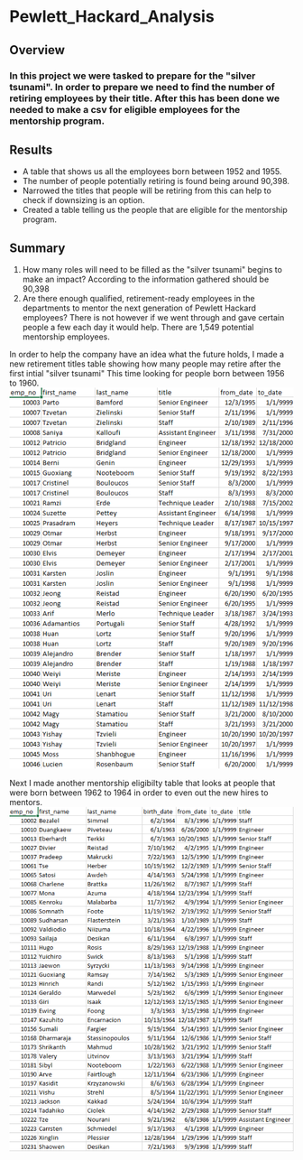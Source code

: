 # Pewlett_Hackard_Analysis

## Overview
### In this project we were tasked to prepare for the "silver tsunami". In order to prepare we need to find the number of retiring employees by their title. After this has been done we needed to make a csv for eligible employees for the mentorship program.
## Results 
- A table that shows us all the employees born between 1952 and 1955.
- The number of people potentially retiring is found being around 90,398.
- Narrowed the titles that people will be retiring from this can help to check if downsizing is an option.
- Created a table telling us the people that are eligible for the mentorship program.
## Summary 
1. How many roles will need to be filled as the "silver tsunami" begins to make an impact? According to the information gathered should be 90,398
2. Are there enough qualified, retirement-ready employees in the departments to mentor the next generation of Pewlett Hackard employees? There is not however if we went through and gave certain people a few each day it would help. There are 1,549 potential mentorship employees.

In order to help the company have an idea what the future holds, I made a new retirement titles table showing how many people may retire after the first intial "silver tsunami" This time looking for people born between 1956 to 1960.
!["Retirement Titles 2"](Resources/Retirement_titles_2.png)

Next I made another mentorship eligibilty table that looks at people that were born between 1962 to 1964 in order to even out the new hires to mentors.
!["Mentorship Eligibilty 2"](Resources/Mentorship_eligibilty_2.png)
